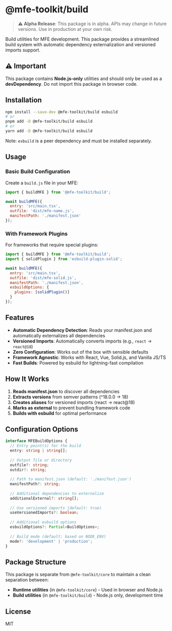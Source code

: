# @mfe-toolkit/build

> ⚠️ **Alpha Release**: This package is in alpha. APIs may change in future versions. Use in production at your own risk.

Build utilities for MFE development. This package provides a streamlined build system with automatic dependency externalization and versioned imports support.

## ⚠️ Important

This package contains **Node.js-only** utilities and should only be used as a **devDependency**. Do not import this package in browser code.

## Installation

```bash
npm install --save-dev @mfe-toolkit/build esbuild
# or
pnpm add -D @mfe-toolkit/build esbuild
# or
yarn add -D @mfe-toolkit/build esbuild
```

Note: `esbuild` is a peer dependency and must be installed separately.

## Usage

### Basic Build Configuration

Create a `build.js` file in your MFE:

```javascript
import { buildMFE } from '@mfe-toolkit/build';

await buildMFE({
  entry: 'src/main.tsx',
  outfile: 'dist/mfe-name.js',
  manifestPath: './manifest.json'
});
```

### With Framework Plugins

For frameworks that require special plugins:

```javascript
import { buildMFE } from '@mfe-toolkit/build';
import { solidPlugin } from 'esbuild-plugin-solid';

await buildMFE({
  entry: 'src/main.tsx',
  outfile: 'dist/mfe-solid.js',
  manifestPath: './manifest.json',
  esbuildOptions: {
    plugins: [solidPlugin()]
  }
});
```

## Features

- **Automatic Dependency Detection**: Reads your manifest.json and automatically externalizes all dependencies
- **Versioned Imports**: Automatically converts imports (e.g., `react` → `react@18`)
- **Zero Configuration**: Works out of the box with sensible defaults
- **Framework Agnostic**: Works with React, Vue, Solid.js, and Vanilla JS/TS
- **Fast Builds**: Powered by esbuild for lightning-fast compilation

## How It Works

1. **Reads manifest.json** to discover all dependencies
2. **Extracts versions** from semver patterns (^18.0.0 → 18)
3. **Creates aliases** for versioned imports (react → react@18)
4. **Marks as external** to prevent bundling framework code
5. **Builds with esbuild** for optimal performance

## Configuration Options

```typescript
interface MFEBuildOptions {
  // Entry point(s) for the build
  entry: string | string[];
  
  // Output file or directory
  outfile?: string;
  outdir?: string;
  
  // Path to manifest.json (default: './manifest.json')
  manifestPath?: string;
  
  // Additional dependencies to externalize
  additionalExternal?: string[];
  
  // Use versioned imports (default: true)
  useVersionedImports?: boolean;
  
  // Additional esbuild options
  esbuildOptions?: Partial<BuildOptions>;
  
  // Build mode (default: based on NODE_ENV)
  mode?: 'development' | 'production';
}
```

## Package Structure

This package is separate from `@mfe-toolkit/core` to maintain a clean separation between:
- **Runtime utilities** (in `@mfe-toolkit/core`) - Used in browser and Node.js
- **Build utilities** (in `@mfe-toolkit/build`) - Node.js only, development time

## License

MIT